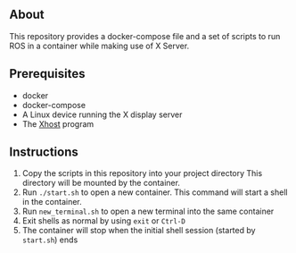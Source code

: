 ## About
This repository provides a docker-compose file and a set of scripts to run ROS in a container while making use of X Server.

## Prerequisites
- docker
- docker-compose
- A Linux device running the X display server
- The [Xhost](https://wiki.archlinux.org/title/Xhost) program

## Instructions
1. Copy the scripts in this repository into your project directory
        This directory will be mounted by the container.
2. Run `./start.sh` to open a new container. This command will start a shell in the container.
3. Run `new_terminal.sh` to open a new terminal into the same container
4. Exit shells as normal by using `exit` or `Ctrl-D`
5. The container will stop when the initial shell session (started by `start.sh`) ends